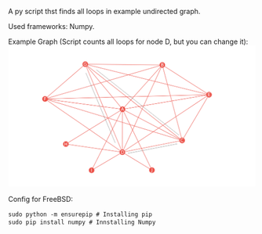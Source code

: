 
A py script thst finds all loops in example undirected graph. 

Used frameworks: Numpy.

Example Graph (Script counts all loops for node D, but you can change it):
![Graph example](https://github.com/Smira87/Loop_Finder/blob/master/Graph_Dracula.png)

Config for FreeBSD:

```
sudo python -m ensurepip # Installing pip
sudo pip install numpy # Innstalling Numpy
```
